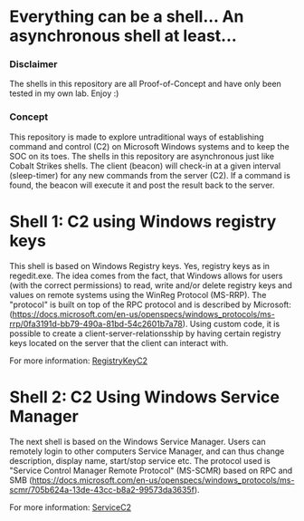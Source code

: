 # Everything can be a shell... An asynchronous shell at least...


### Disclaimer
The shells in this repository are all Proof-of-Concept and have only been tested in my own lab. Enjoy :)  

### Concept
This repository is made to explore untraditional ways of establishing command and control (C2) on Microsoft Windows systems and to keep the SOC on its toes. The shells in this repository are asynchronous just like Cobalt Strikes shells. The client (beacon) will check-in at a given interval (sleep-timer) for any new commands from the server (C2). If a command is found, the beacon will execute it and post the result back to the server. 

# Shell 1: C2 using Windows registry keys
This shell is based on Windows Registry keys. Yes, registry keys as in regedit.exe. The idea comes from the fact, that Windows allows for users (with the correct permissions) to read, write and/or delete registry keys and values on remote systems using the WinReg Protocol (MS-RRP). The "protocol" is built on top of the RPC protocol and is described by Microsoft: (https://docs.microsoft.com/en-us/openspecs/windows_protocols/ms-rrp/0fa3191d-bb79-490a-81bd-54c2601b7a78). Using custom code, it is possible to create a client-server-relationsship by having certain registry keys located on the server that the client can interact with.  

For more information: [RegistryKeyC2](https://github.com/lassehauballe/EverythingCanBeAShell/blob/master/RegistryKeyC2/README.md)

# Shell 2: C2 Using Windows Service Manager
The next shell is based on the Windows Service Manager. Users can remotely login to other computers Service Manager, and can thus change description, display name, start/stop service etc. The protocol used is "Service Control Manager Remote Protocol" (MS-SCMR) based on RPC and SMB (https://docs.microsoft.com/en-us/openspecs/windows_protocols/ms-scmr/705b624a-13de-43cc-b8a2-99573da3635f). 

For more information: [ServiceC2](#)
